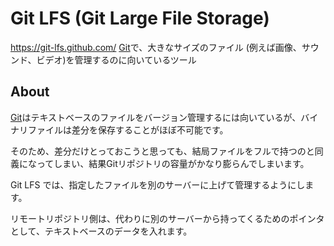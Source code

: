 # Git LFS (Git Large File Storage)
https://git-lfs.github.com/
[Git](./Git.md)で、大きなサイズのファイル (例えば画像、サウンド、ビデオ)を管理するのに向いているツール

## About
[Git](./Git.md)はテキストベースのファイルをバージョン管理するには向いているが、バイナリファイルは差分を保存することがほぼ不可能です。

そのため、差分だけとっておこうと思っても、結局ファイルをフルで持つのと同義になってしまい、結果Gitリポジトリの容量がかなり膨らんでしまいます。

Git LFS では、指定したファイルを別のサーバーに上げて管理するようにします。

リモートリポジトリ側は、代わりに別のサーバーから持ってくるためのポインタとして、テキストベースのデータを入れます。

